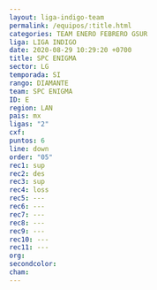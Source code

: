 ```yaml
---
layout: liga-indigo-team
permalink: /equipos/:title.html
categories: TEAM ENERO FEBRERO GSUR
liga: LIGA INDIGO
date: 2020-08-29 10:29:20 +0700
title: SPC ENIGMA
sector: LG
temporada: SI
rango: DIAMANTE
team: SPC ENIGMA
ID: E
region: LAN
pais: mx
ligas: "2"
cxf: 
puntos: 6
line: down
order: "05"
rec1: sup
rec2: des
rec3: sup
rec4: loss
rec5: ---
rec6: ---
rec7: ---
rec8: ---
rec9: ---
rec10: ---
rec11: ---
org: 
secondcolor: 
cham:
---
```

